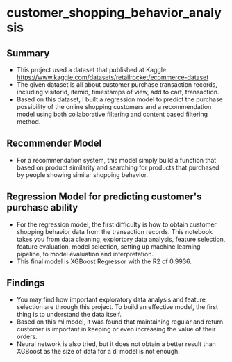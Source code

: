 # customer_shopping_behavior_analysis
## Summary
- This project used a dataset that published at Kaggle. https://www.kaggle.com/datasets/retailrocket/ecommerce-dataset 
- The given dataset is all about customer purchase transaction records, including visitorid, itemid, timestamps of view, add to cart, transaction.
- Based on this dataset, I built a regression model to predict the purchase possibility of the online shopping customers and a recommendation model using both collaborative filtering and content based filtering method. 
## Recommender Model
- For a recommendation system, this model simply build a function that based on product similarity and searching for products that purchased by people showing similar shopping behavior.
## Regression Model for predicting customer's purchase ability
- For the regression model, the first difficulty is how to obtain customer shopping behavior data from the transaction records. This notebook takes you from data cleaning, explortory data analysis, feature selection, feature evaluation, model selection, setting up machine learning pipeline, to model evaluation and interpretation. 
- This final model is XGBoost Regressor with the R2 of 0.9936.
## Findings
- You may find how important exploratory data analysis and feature selection are through this project. To build an effective model, the first thing is to understand the data itself. 
- Based on this ml model, it was found that maintaining regular and return customer is important in keeping or even increasing the value of their orders.
- Neural network is also tried, but it does not obtain a better result than XGBoost as the size of data for a dl model is not enough. 
